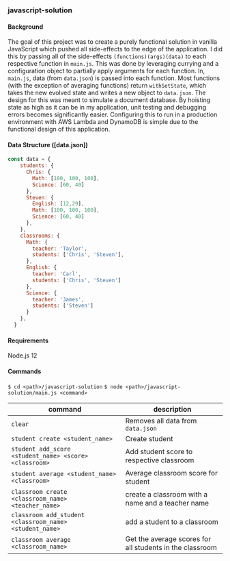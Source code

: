### javascript-solution

#### Background

The goal of this project was to create a purely functional solution in vanilla JavaScript which pushed all side-effects to the edge of the application. I did this by passing all of the side-effects `(functions)(args)(data)` to each respective function in `main.js`. This was done by leveraging currying and a configuration object to partially apply arguments for each function. In, `main.js`, data (from `data.json`) is passed into each function. Most functions (with the exception of averaging functions) return `withSetState`, which takes the new evolved state and writes a new object to `data.json`. The design for this was meant to simulate a document database. By hoisting state as high as it can be in my application, unit testing and debugging errors becomes significantly easier. Configuring this to run in a production environment with AWS Lambda and DynamoDB is simple due to the functional design of this application. 

#### Data Structure ([data.json])
```javascript
const data = {
    students: {
      Chris: {
        Math: [100, 100, 100],
        Science: [60, 40]
      },
      Steven: {
        English: [12,29],
        Math: [100, 100, 100],
        Science: [60, 40]
      },
    },
    classrooms: {
      Math: {
        teacher: 'Taylor',
        students: ['Chris', 'Steven'],
      },
      English: {
        teacher: 'Carl',
        students: ['Chris', 'Steven']
      },
      Science: {
        teacher: 'James',
        students: ['Steven']
      }
    },
  }
```

#### Requirements
Node.js 12

#### Commands
`$ cd <path>/javascript-solution`
`$ node <path>/javascript-solution/main.js <command>`

| command      | description   |
|------------- |---------------|
| `clear`      |      Removes all data from `data.json`    |
| `student create <student_name>`      | Create student |
| `student add_score <student_name> <score> <classroom>`       | Add student score to respective classroom |
| `student average <student_name> <classroom>`  | Average classroom score for student |
| `classroom create <classroom_name> <teacher_name>`       | create a classroom with a name and a teacher name |
| `classroom add_student <classroom_name> <student_name>`       | add a student to a classroom |
| `classroom average <classroom_name>` | Get the average scores for all students in the classroom |
